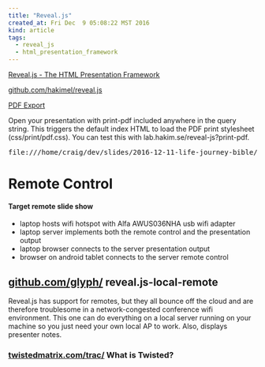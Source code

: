 ```yaml
---
title: "Reveal.js"
created_at: Fri Dec  9 05:08:22 MST 2016
kind: article
tags:
  - reveal_js
  - html_presentation_framework
---
```


<a href="http://lab.hakim.se/reveal-js/#/" target="_blank">Reveal.js - The HTML Presentation Framework</a>

<a href="https://github.com/hakimel/reveal.js/" target="_blank">github.com/hakimel/reveal.js</a>

<a href="https://github.com/hakimel/reveal.js#pdf-export" target="_blank">PDF Export</a>

Open your presentation with print-pdf included anywhere in the query string. This triggers the default index HTML to load the PDF print stylesheet (css/print/pdf.css). You can test this with lab.hakim.se/reveal-js?print-pdf.

<pre>
file:///home/craig/dev/slides/2016-12-11-life-journey-bible/index.html#/?print-pdf
</pre>

<h1>Remote Control</h1>

<h4>Target remote slide show</h4>

<ul>
  <li>laptop hosts wifi hotspot with Alfa AWUS036NHA usb wifi adapter</li>
  <li>laptop server implements both the remote control and the presentation output</li>
  <li>laptop browser connects to the server presentation output</li>
  <li>browser on android tablet connects to the server remote control</li>
</ul>

<h2>
  <a href="https://github.com/glyph/reveal.js-local-remote" target="_blank">github.com/glyph/</a>
  reveal.js-local-remote
</h2>

Reveal.js has support for remotes, but they all bounce off the cloud
and are therefore troublesome in a network-congested conference wifi
environment. This one can do everything on a local server running on
your machine so you just need your own local AP to work. Also, displays
presenter notes.

<h3>
  <a href="https://twistedmatrix.com/trac/" target="_blank">twistedmatrix.com/trac/</a>
  What is Twisted?
</h3>

<!--
html boilerplate
<a href="" target="_blank"></a>
<a name=""></a>
<img src="" width="400px">
<ul>
  <li></li>
</ul>
<pre>
</pre>
<pre><code>
</code></pre>
<math xmlns='http://www.w3.org/1998/Math/MathML' display='block'>
</math>
-->
